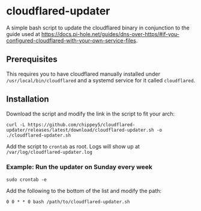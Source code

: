 # cloudflared-updater

A simple bash script to update the cloudflared binary in conjunction to the guide used at https://docs.pi-hole.net/guides/dns-over-https/#if-you-configured-cloudflared-with-your-own-service-files. 

## Prerequisites
This requires you to have cloudflared manually installed under `/usr/local/bin/cloudflared` and a systemd service for it called `cloudflared`.

## Installation

Download the script and modify the link in the script to fit your arch:

```
curl -L https://github.com/chippey5/cloudflared-updater/releases/latest/download/cloudflared-updater.sh -o ./cloudflared-updater.sh
```

Add the script to `crontab` as root. Logs will show up at `/var/log/cloudflared-updater.log`


### Example: Run the updater on Sunday every week

`sudo crontab -e`

Add the following to the bottom of the list and modify the path:
```
0 0 * * 0 bash /path/to/cloudflared-updater.sh
```
